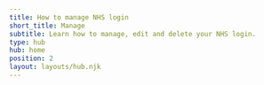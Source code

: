 ```yaml
---
title: How to manage NHS login
short_title: Manage
subtitle: Learn how to manage, edit and delete your NHS login.
type: hub
hub: home
position: 2
layout: layouts/hub.njk
---
```


